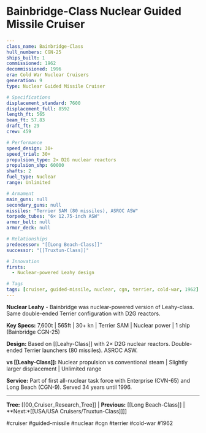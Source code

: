 # Bainbridge-Class Nuclear Guided Missile Cruiser

```yaml
---
class_name: Bainbridge-Class
hull_numbers: CGN-25
ships_built: 1
commissioned: 1962
decommissioned: 1996
era: Cold War Nuclear Cruisers
generation: 9
type: Nuclear Guided Missile Cruiser

# Specifications
displacement_standard: 7600
displacement_full: 8592
length_ft: 565
beam_ft: 57.83
draft_ft: 29
crew: 459

# Performance
speed_design: 30+
speed_trial: 30+
propulsion_type: 2× D2G nuclear reactors
propulsion_shp: 60000
shafts: 2
fuel_type: Nuclear
range: Unlimited

# Armament
main_guns: null
secondary_guns: null
missiles: "Terrier SAM (80 missiles), ASROC ASW"
torpedo_tubes: "6× 12.75-inch ASW"
armor_belt: null
armor_deck: null

# Relationships
predecessor: "[[Long Beach-Class]]"
successor: "[[Truxtun-Class]]"

# Innovation
firsts:
  - Nuclear-powered Leahy design

# Tags
tags: [cruiser, guided-missile, nuclear, cgn, terrier, cold-war, 1962]
---
```

**Nuclear Leahy** - Bainbridge was nuclear-powered version of Leahy-class. Same double-ended Terrier configuration with D2G reactors.

**Key Specs:** 7,600t | 565ft | 30+ kn | Terrier SAM | Nuclear power | 1 ship (Bainbridge CGN-25)

**Design:** Based on [[Leahy-Class]] with 2× D2G nuclear reactors. Double-ended Terrier launchers (80 missiles). ASROC ASW.

**vs [[Leahy-Class]]:** Nuclear propulsion vs conventional steam | Slightly larger displacement | Unlimited range

**Service:** Part of first all-nuclear task force with Enterprise (CVN-65) and Long Beach (CGN-9). Served 34 years until 1996.

---
**Tree:** [[00_Cruiser_Research_Tree]] | **Previous:** [[Long Beach-Class]] | **Next:*[[USA/USA Cruisers/Truxtun-Class]]]]

#cruiser #guided-missile #nuclear #cgn #terrier #cold-war #1962
